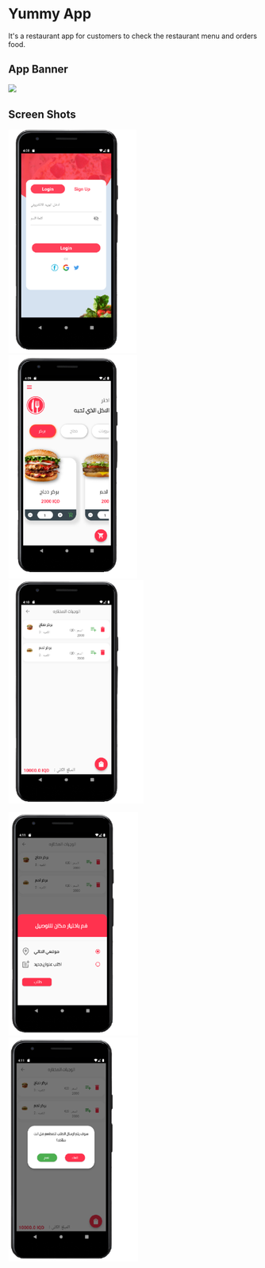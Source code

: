 # Yummy App

It's a restaurant app for customers to check the restaurant menu and orders food.

## App Banner

<img src = "assets/images/yummy.png">

## Screen Shots

<img src = "images/c1.png" height = 450;> <img src = "images/c2.png" height = 450;> <img src = "images/c3.png" height = 450;>

<img src = "images/c4.png" height = 450;> <img src = "images/c5.png" height = 450;> 
